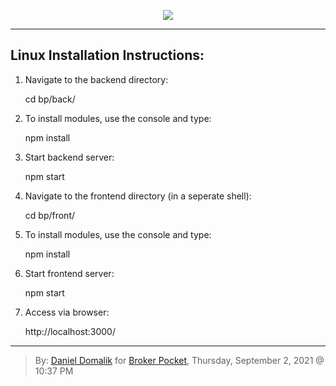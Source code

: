 <p align="center"><img src="https://www.brokerpocket.com/wp-content/uploads/2021/07/cropped-public-logo-blue.png"></p>

---

## Linux Installation Instructions:

1. Navigate to the backend directory:

    cd bp/back/

2. To install modules, use the console and type:

    npm install

3. Start backend server:

    npm start

4. Navigate to the frontend directory (in a seperate shell):

    cd bp/front/

5. To install modules, use the console and type:

    npm install

6. Start frontend server:

    npm start

7. Access via browser:

    http://localhost:3000/

---

>By: [Daniel Domalik](mailto:dd.domalik@gmail.com?Subject=Subject%Broker%Pocket%20Assessment) for [Broker Pocket](https://www.brokerpocket.com/), Thursday, September 2, 2021 @ 10:37 PM
